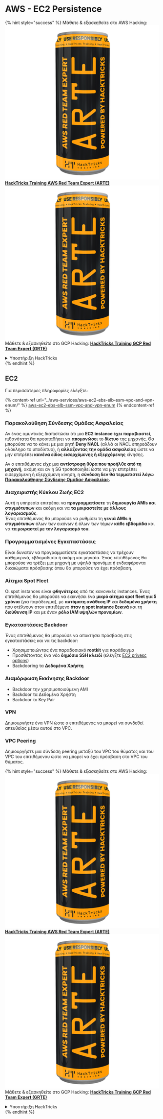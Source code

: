 # AWS - EC2 Persistence

{% hint style="success" %}
Μάθετε & εξασκηθείτε στο AWS Hacking:<img src="../../../.gitbook/assets/image (1) (1) (1).png" alt="" data-size="line">[**HackTricks Training AWS Red Team Expert (ARTE)**](https://training.hacktricks.xyz/courses/arte)<img src="../../../.gitbook/assets/image (1) (1) (1).png" alt="" data-size="line">\
Μάθετε & εξασκηθείτε στο GCP Hacking: <img src="../../../.gitbook/assets/image (2).png" alt="" data-size="line">[**HackTricks Training GCP Red Team Expert (GRTE)**<img src="../../../.gitbook/assets/image (2).png" alt="" data-size="line">](https://training.hacktricks.xyz/courses/grte)

<details>

<summary>Υποστήριξη HackTricks</summary>

* Ελέγξτε τα [**σχέδια συνδρομής**](https://github.com/sponsors/carlospolop)!
* **Εγγραφείτε στην** 💬 [**ομάδα Discord**](https://discord.gg/hRep4RUj7f) ή στην [**ομάδα telegram**](https://t.me/peass) ή **ακολουθήστε** μας στο **Twitter** 🐦 [**@hacktricks\_live**](https://twitter.com/hacktricks_live)**.**
* **Μοιραστείτε κόλπα hacking υποβάλλοντας PRs στα** [**HackTricks**](https://github.com/carlospolop/hacktricks) και [**HackTricks Cloud**](https://github.com/carlospolop/hacktricks-cloud) github repos.

</details>
{% endhint %}

## EC2

Για περισσότερες πληροφορίες ελέγξτε:

{% content-ref url="../aws-services/aws-ec2-ebs-elb-ssm-vpc-and-vpn-enum/" %}
[aws-ec2-ebs-elb-ssm-vpc-and-vpn-enum](../aws-services/aws-ec2-ebs-elb-ssm-vpc-and-vpn-enum/)
{% endcontent-ref %}

### Παρακολούθηση Σύνδεσης Ομάδας Ασφαλείας

Αν ένας αμυντικός διαπιστώσει ότι μια **EC2 instance έχει παραβιαστεί**, πιθανότατα θα προσπαθήσει να **απομονώσει** το **δίκτυο** της μηχανής. Θα μπορούσε να το κάνει με μια ρητή **Deny NACL** (αλλά οι NACL επηρεάζουν ολόκληρο το υποδίκτυο), ή **αλλάζοντας την ομάδα ασφαλείας** ώστε να μην επιτρέπει **κανένα είδος εισερχόμενης ή εξερχόμενης** κίνησης.

Αν ο επιτιθέμενος είχε μια **αντίστροφη θύρα που προήλθε από τη μηχανή**, ακόμη και αν η SG τροποποιηθεί ώστε να μην επιτρέπει εισερχόμενη ή εξερχόμενη κίνηση, η **σύνδεση δεν θα τερματιστεί λόγω** [**Παρακολούθησης Σύνδεσης Ομάδας Ασφαλείας**](https://docs.aws.amazon.com/AWSEC2/latest/UserGuide/security-group-connection-tracking.html)**.**

### Διαχειριστής Κύκλου Ζωής EC2

Αυτή η υπηρεσία επιτρέπει να **προγραμματίσετε** τη **δημιουργία AMIs και στιγμιότυπων** και ακόμη και να **τα μοιραστείτε με άλλους λογαριασμούς**.\
Ένας επιτιθέμενος θα μπορούσε να ρυθμίσει τη **γενιά AMIs ή στιγμιότυπων** όλων των εικόνων ή όλων των τόμων **κάθε εβδομάδα** και να **τα μοιραστεί με τον λογαριασμό του**.

### Προγραμματισμένες Εγκαταστάσεις

Είναι δυνατόν να προγραμματίσετε εγκαταστάσεις να τρέχουν καθημερινά, εβδομαδιαία ή ακόμη και μηνιαία. Ένας επιτιθέμενος θα μπορούσε να τρέξει μια μηχανή με υψηλά προνόμια ή ενδιαφέροντα δικαιώματα πρόσβασης όπου θα μπορούσε να έχει πρόσβαση.

### Αίτημα Spot Fleet

Οι spot instances είναι **φθηνότερες** από τις κανονικές instances. Ένας επιτιθέμενος θα μπορούσε να εκκινήσει ένα **μικρό αίτημα spot fleet για 5 χρόνια** (για παράδειγμα), με **αυτόματη ανάθεση IP** και **δεδομένα χρήστη** που στέλνουν στον επιτιθέμενο **όταν η spot instance ξεκινά** και τη **διεύθυνση IP** και με έναν **ρόλο IAM υψηλών προνομίων**.

### Εγκαταστάσεις Backdoor

Ένας επιτιθέμενος θα μπορούσε να αποκτήσει πρόσβαση στις εγκαταστάσεις και να τις backdoor:

* Χρησιμοποιώντας ένα παραδοσιακό **rootkit** για παράδειγμα
* Προσθέτοντας ένα νέο **δημόσιο SSH κλειδί** (ελέγξτε [EC2 privesc options](../aws-privilege-escalation/aws-ec2-privesc.md))
* Backdooring τα **Δεδομένα Χρήστη**

### **Διαμόρφωση Εκκίνησης Backdoor**

* Backdoor την χρησιμοποιούμενη AMI
* Backdoor τα Δεδομένα Χρήστη
* Backdoor το Key Pair

### VPN

Δημιουργήστε ένα VPN ώστε ο επιτιθέμενος να μπορεί να συνδεθεί απευθείας μέσω αυτού στο VPC.

### VPC Peering

Δημιουργήστε μια σύνδεση peering μεταξύ του VPC του θύματος και του VPC του επιτιθέμενου ώστε να μπορεί να έχει πρόσβαση στο VPC του θύματος.

{% hint style="success" %}
Μάθετε & εξασκηθείτε στο AWS Hacking:<img src="../../../.gitbook/assets/image (1) (1) (1).png" alt="" data-size="line">[**HackTricks Training AWS Red Team Expert (ARTE)**](https://training.hacktricks.xyz/courses/arte)<img src="../../../.gitbook/assets/image (1) (1) (1).png" alt="" data-size="line">\
Μάθετε & εξασκηθείτε στο GCP Hacking: <img src="../../../.gitbook/assets/image (2).png" alt="" data-size="line">[**HackTricks Training GCP Red Team Expert (GRTE)**<img src="../../../.gitbook/assets/image (2).png" alt="" data-size="line">](https://training.hacktricks.xyz/courses/grte)

<details>

<summary>Υποστήριξη HackTricks</summary>

* Ελέγξτε τα [**σχέδια συνδρομής**](https://github.com/sponsors/carlospolop)!
* **Εγγραφείτε στην** 💬 [**ομάδα Discord**](https://discord.gg/hRep4RUj7f) ή στην [**ομάδα telegram**](https://t.me/peass) ή **ακολουθήστε** μας στο **Twitter** 🐦 [**@hacktricks\_live**](https://twitter.com/hacktricks_live)**.**
* **Μοιραστείτε κόλπα hacking υποβάλλοντας PRs στα** [**HackTricks**](https://github.com/carlospolop/hacktricks) και [**HackTricks Cloud**](https://github.com/carlospolop/hacktricks-cloud) github repos.

</details>
{% endhint %}

